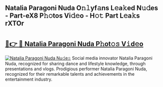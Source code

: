 ## Natalia Paragoni Nuda O𝚗𝚕yf𝚊ns L𝚎a𝚔ed N𝚞𝚍es - Part-eX8 P𝚑𝚘tos Vi𝚍𝚎o - H𝚘𝚝 Part L𝚎a𝚔s rXTOr

# <h2><a href="http://kf4wveo.oniu.top/?m=Natalia+Paragoni+Nuda">🔗👉 🔴 Natalia Paragoni Nuda P𝚑ot𝚘𝚜 V𝚒d𝚎o</a></h2>

[![Natalia Paragoni Nuda Nu𝚍e𝚜](https://i.imgur.com/0qMVB7G.gif)](http://kf4wveo.oniu.top/?m=Natalia+Paragoni+Nuda)
Social media innovator Natalia Paragoni Nuda, recognized for sharing dance and lifestyle knowledge, through presentations and vlogs. Prodigious performer Natalia Paragoni Nuda, recognized for their remarkable talents and achievements in the entertainment industry.  
